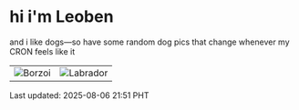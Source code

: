 # hi i'm Leoben

and i like dogs—so have some random dog pics that change whenever my CRON feels like it

|  |  |
|--------|----------|
| ![Borzoi](https://random-dog-vercel.vercel.app/api/random-borzoi?v=1754488286) | ![Labrador](https://random-dog-vercel.vercel.app/api/random-labrador?v=1754488286) |

Last updated: 2025-08-06 21:51 PHT
